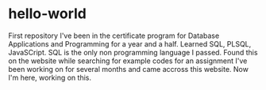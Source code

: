 # hello-world
First repository
I've been in the certificate program for Database Applications and Programming for a year and a half. Learned SQL, PLSQL, JavaSCript. SQL is the only non programming language I passed. Found this on the website while searching for example codes for an assignment I've been working on for several months and came accross this website.  Now I'm here, working on this.
